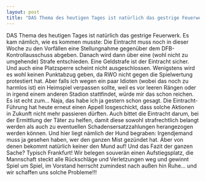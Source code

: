 ```yaml
---
layout: post
title: "DAS Thema des heutigen Tages ist natürlich das gestrige Feuerwerk."
---
```


DAS Thema des heutigen Tages ist natürlich das gestrige Feuerwerk. Es kam nämlich, wie es kommen musste: Die Eintracht muss noch in dieser Woche zu den Vorfällen eine Stellungnahme gegenüber dem DFB-Kontrollausschuss abgeben. Danach wird dann über eine (wohl nicht zu umgehende) Strafe entschieden. Eine Geldstrafe ist der Eintracht sicher. Und auch eine Platzsperre scheint nicht ausgeschlossen. Wenigstens wird es wohl keinen Punktabzug geben, da RWO nicht gegen die Spielwertung protestiert hat. Aber falls ich wegen ein paar Idioten (wobei das noch zu harmlos ist) ein Heimspiel verpassen sollte, weil es vor leeren Rängen oder in irgend einem anderen Stadion stattfindet, würde mir das schon reichen. Es ist echt zum... Naja, das habe ich ja gestern schon gesagt. Die Eintracht-Führung hat heute erneut einen Appell losgeschickt, dass solche Aktionen in Zukunft nicht mehr passieren dürften. Auch bittet die Eintracht darum, bei der Ermittlung der Täter zu helfen, damit diese sowohl strafrechtlich belangt werden als auch zu eventuellen Schadensersatzzahlungen herangezogen werden können. Und hier liegt nämlich der Hund begraben: Irgendjemand muss ja gesehen haben, wer den ganzen Mist gezündet hat. Aber von denen bekommt natürlich keiner den Mund auf! Und das Fazit der ganzen Sache? Typisch Frankfurt! Wir belegen souverän einen Aufstiegsplatz, die Mannschaft steckt alle Rückschläge und Verletzungen weg und gewinnt Spiel um Spiel, im Vorstand herrscht zumindest nach außen hin Ruhe... und wir schaffen uns solche Probleme!!!
